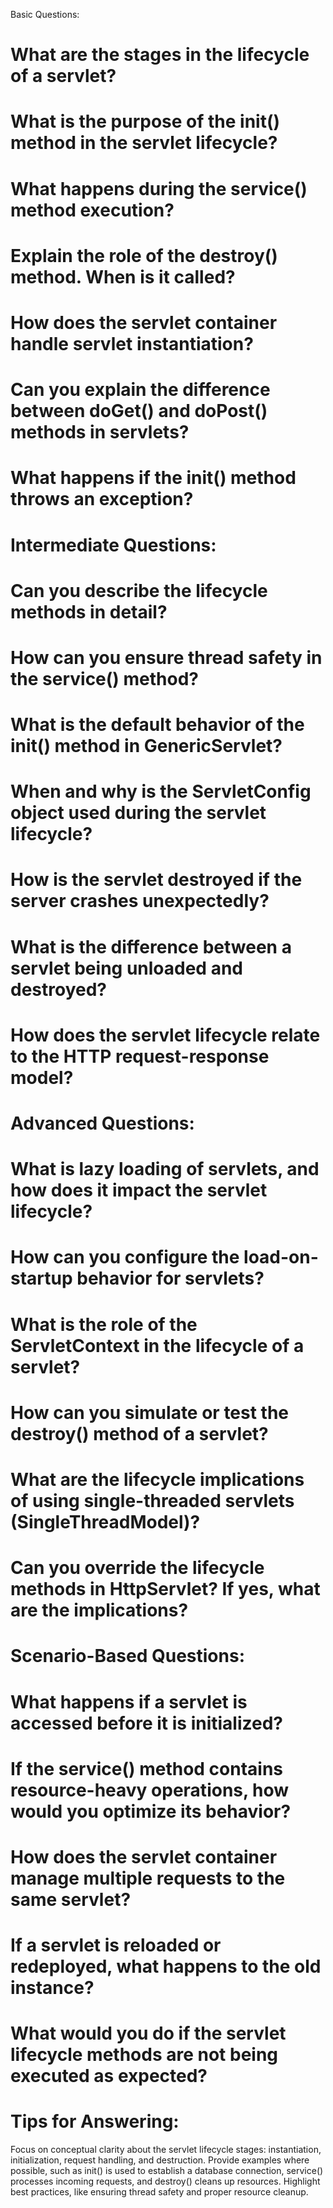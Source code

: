 Basic Questions:
# What are the stages in the lifecycle of a servlet?
# What is the purpose of the init() method in the servlet lifecycle?
# What happens during the service() method execution?
# Explain the role of the destroy() method. When is it called?
# How does the servlet container handle servlet instantiation?
# Can you explain the difference between doGet() and doPost() methods in servlets?
# What happens if the init() method throws an exception?
# Intermediate Questions:
# Can you describe the lifecycle methods in detail?
# How can you ensure thread safety in the service() method?
# What is the default behavior of the init() method in GenericServlet?
# When and why is the ServletConfig object used during the servlet lifecycle?
# How is the servlet destroyed if the server crashes unexpectedly?
# What is the difference between a servlet being unloaded and destroyed?
# How does the servlet lifecycle relate to the HTTP request-response model?
# Advanced Questions:
# What is lazy loading of servlets, and how does it impact the servlet lifecycle?
# How can you configure the load-on-startup behavior for servlets?
# What is the role of the ServletContext in the lifecycle of a servlet?
# How can you simulate or test the destroy() method of a servlet?
# What are the lifecycle implications of using single-threaded servlets (SingleThreadModel)?
# Can you override the lifecycle methods in HttpServlet? If yes, what are the implications?
# Scenario-Based Questions:
# What happens if a servlet is accessed before it is initialized?
# If the service() method contains resource-heavy operations, how would you optimize its behavior?
# How does the servlet container manage multiple requests to the same servlet?
# If a servlet is reloaded or redeployed, what happens to the old instance?
# What would you do if the servlet lifecycle methods are not being executed as expected?
# Tips for Answering:
Focus on conceptual clarity about the servlet lifecycle stages: instantiation, initialization, request handling, and destruction.
Provide examples where possible, such as init() is used to establish a database connection, service() processes incoming requests, and destroy() cleans up resources.
Highlight best practices, like ensuring thread safety and proper resource cleanup.
